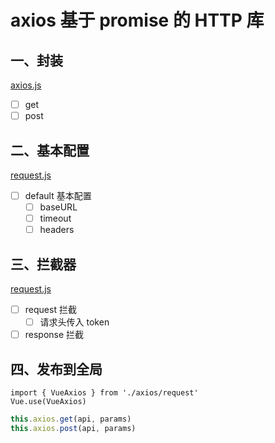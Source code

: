 # axios 基于 promise 的 HTTP 库

## 一、封装

[axios.js](./axios.js)

- [ ] get
- [ ] post

## 二、基本配置

[request.js](./request.js)

- [ ] default 基本配置
  - [ ] baseURL
  - [ ] timeout
  - [ ] headers

## 三、拦截器

[request.js](./request.js)

- [ ] request 拦截
  - [ ] 请求头传入 token
- [ ] response 拦截

## 四、发布到全局

```es6 [](./../main.js)
import { VueAxios } from './axios/request'
Vue.use(VueAxios)
```

```js
this.axios.get(api, params)
this.axios.post(api, params)
```
